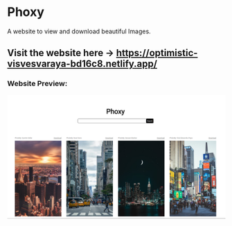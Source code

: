 # Phoxy
A website to view and download beautiful Images.

## Visit the website here -> https://optimistic-visvesvaraya-bd16c8.netlify.app/

### Website Preview:
![web-preview](https://github.com/swapnil0709/Phoxy/blob/master/phoxy.png)
